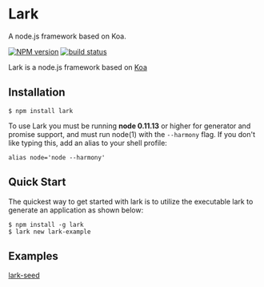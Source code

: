 Lark
====

A node.js framework based on Koa. 

[![NPM version][npm-image]][npm-url]
[![build status][travis-image]][travis-url]


Lark is a node.js framework based on [Koa](https://github.com/koajs/koa)

## Installation

```
$ npm install lark
```

  To use Lark you must be running __node 0.11.13__ or higher for generator and promise support, and must run node(1)
  with the `--harmony` flag. If you don't like typing this, add an alias to your shell profile:

```
alias node='node --harmony'
```
 
## Quick Start

The quickest way to get started with lark is to utilize the executable lark to generate an application as shown below:

```
$ npm install -g lark
$ lark new lark-example
```

## Examples

[lark-seed](https://github.com/larkjs/lark-seed)




[npm-image]: https://img.shields.io/npm/v/lark.svg?style=flat-square
[npm-url]: https://npmjs.org/package/lark
[travis-image]: https://img.shields.io/travis/larkjs/lark/master.svg?style=flat-square
[travis-url]: https://travis-ci.org/larkjs/lark
